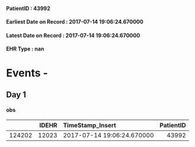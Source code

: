 
#### PatientID : 43992
#### Earliest Date on Record : 2017-07-14 19:06:24.670000
#### Latest Date on Record : 2017-07-14 19:06:24.670000
#### EHR Type : nan

# Events - 

## Day 1

#### obs
|        |   IDEHR | TimeStamp_Insert           |   PatientID |
|-------:|--------:|:---------------------------|------------:|
| 124202 |   12023 | 2017-07-14 19:06:24.670000 |       43992 |


